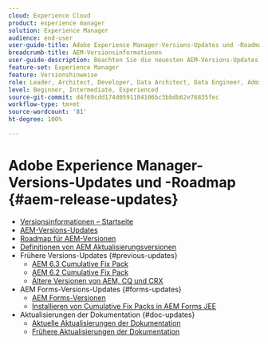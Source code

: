 ```yaml
---
cloud: Experience Cloud
product: experience manager
solution: Experience Manager
audience: end-user
user-guide-title: Adobe Experience Manager-Versions-Updates und -Roadmap
breadcrumb-title: AEM-Versionsinformationen
user-guide-description: Beachten Sie die neuesten AEM-Versions-Updates.
feature-set: Experience Manager
feature: Versionshinweise
role: Leader, Architect, Developer, Data Architect, Data Engineer, Admin, User
level: Beginner, Intermediate, Experienced
source-git-commit: d4f69cdd174d0591104106bc3bbdb62e76835fec
workflow-type: tm+mt
source-wordcount: '81'
ht-degree: 100%

---
```



# Adobe Experience Manager-Versions-Updates und -Roadmap {#aem-release-updates}

+ [Versionsinformationen – Startseite](home.md)
+ [AEM-Versions-Updates](aem-releases-updates.md)
+ [Roadmap für AEM-Versionen](update-releases-roadmap.md)
+ [Definitionen von AEM Aktualisierungsversionen](update-release-vehicle-definitions.md)
+ Frühere Versions-Updates {#previous-updates}
   + [AEM 6.3 Cumulative Fix Pack](release-notes-aem-6-3-cumulative-fix-pack.md)
   + [AEM 6.2 Cumulative Fix Pack](release-notes-aem-6-2-cumulative-fix-pack.md)
   + [Ältere Versionen von AEM, CQ und CRX](aem-previous-versions.md)
+ AEM Forms-Versions-Updates {#forms-updates}
   + [AEM Forms-Versionen](aem-forms-releases.md)
   + [Installieren von Cumulative Fix Packs in AEM Forms JEE](install-cfp-aem-forms-jee.md)
+ Aktualisierungen der Dokumentation {#doc-updates}
   + [Aktuelle Aktualisierungen der Dokumentation](documentation-updates.md)
   + [Frühere Aktualisierungen der Dokumentation](previous-documentation-updates.md)
